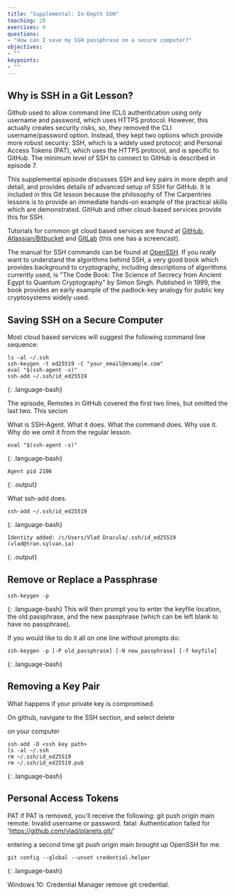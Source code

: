 ```yaml
---
title: "Supplemental: In-Depth SSH"
teaching: 20
exercises: 0
questions:
- "How can I save my SSH passphrase on a secure computer?"
objectives:
- ""
keypoints:
- ""
---
```


## Why is SSH in a Git Lesson?
Github used to allow command line (CLI) authentication using only username and password, which
uses HTTPS protocol.  However, this actually creates security risks, so, they removed 
the CLI username/password option.  Instead, they kept two options which provide more
robust security: SSH, which is a widely used protocol; and Personal Access Tokens (PAT), which uses 
the HTTPS protocol, and is 
specific to GitHub.  The minimum level of SSH to connect to GitHub is described in episode 7. 

This supplemental episode discusses SSH and key pairs in more depth and detail, 
and provides details of advanced setup of SSH for GitHub.  It is included in this Git lesson
because the philosophy of The Carpentries lessons is to provide an immediate hands-on example
of the practical skills which are demonstrated.  GitHub and other cloud-based services provide this for SSH.

Tutorials for common git cloud based services are found at [GitHub][github], [Atlassian/Bitbucket][bitbucket] and 
[GitLab][gitlab] (this one has a screencast).

The manual for SSH commands can be found at [OpenSSH][open-ssh].  If you *really* want to understand the algorithms
behind SSH, a very good book which provides background to cryptography, including descriptions of algorithms currently
used, is "The Code Book: The Science of Secrecy from Ancient Egypt to Quantum Cryptography" by Simon Singh.  Published in 1999, the 
book provides an early example of the padlock-key analogy for public key cryptosystems widely used. 

## Saving SSH on a Secure Computer
Most cloud based services will suggest the following command line sequence:
~~~
ls -al ~/.ssh
ssh-keygen -t ed25519 -C "your_email@example.com"
eval "$(ssh-agent -s)"
ssh-add ~/.ssh/id_ed25519
~~~
{: .language-bash}

The episode, Remotes in GitHub covered the first two lines, but omitted the last two.  This secion 

What is SSH-Agent. What it does. What the command does.  Why use it. Why do we omit it from the regular lesson.
~~~
eval "$(ssh-agent -s)"
~~~
{: .language-bash}
~~~
Agent pid 2106
~~~
{: .output}

What ssh-add does.
~~~
ssh-add ~/.ssh/id_ed25519
~~~
{: .language-bash}
~~~
Identity added: /c/Users/Vlad Dracula/.ssh/id_ed25519 (vlad@tran.sylvan.ia)
~~~
{: .output}

## Remove or Replace a Passphrase
~~~
ssh-keygen -p
~~~
{: .language-bash}
This will then prompt you to enter the keyfile location, the old passphrase, and the new passphrase (which can be left blank to have no passphrase).

If you would like to do it all on one line without prompts do:

~~~
ssh-keygen -p [-P old_passphrase] [-N new_passphrase] [-f keyfile]
~~~
{: .language-bash}



## Removing a Key Pair
What happens if your private key is compromised. 

On github, navigate to the SSH section, and select delete

on your computer
~~~
ssh-add -D <ssh key path> 
ls -al ~/.ssh
rm ~/.ssh/id_ed25519
rm ~/.ssh/id_ed25519.pub
~~~
{: .language-bash}


## Personal Access Tokens

PAT
if PAT is removed, you'll receive the following:
git push origin main
remote: Invalid username or password.
fatal: Authentication failed for 'https://github.com/vlad/planets.git/'

entering a second time
git push origin main
brought up OpenSSH for me. 

~~~
git config --global --unset credential.helper
~~~
{: .language-bash}

Windows 10: Credential Manager
remove git credential.



[github]: https://help.github.com/articles/generating-ssh-keys
[bitbucket]: https://confluence.atlassian.com/bitbucket/set-up-ssh-for-git-728138079.html
[gitlab]: https://about.gitlab.com/2014/03/04/add-ssh-key-screencast
[open-ssh]: https://www.openssh.com